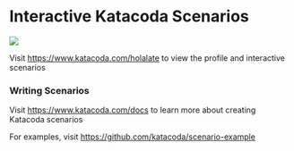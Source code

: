 # Interactive Katacoda Scenarios

[![](http://shields.katacoda.com/katacoda/holalate/count.svg)](https://www.katacoda.com/holalate "Get your profile on Katacoda.com")

Visit https://www.katacoda.com/holalate to view the profile and interactive scenarios

### Writing Scenarios
Visit https://www.katacoda.com/docs to learn more about creating Katacoda scenarios

For examples, visit https://github.com/katacoda/scenario-example
